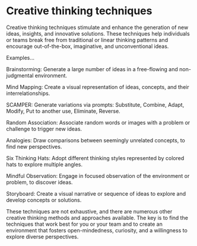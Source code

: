 # Creative thinking techniques

Creative thinking techniques stimulate and enhance the generation of new ideas, insights, and innovative solutions. These techniques help individuals or teams break free from traditional or linear thinking patterns and encourage out-of-the-box, imaginative, and unconventional ideas.

Examples…

Brainstorming: Generate a large number of ideas in a free-flowing and non-judgmental environment.

Mind Mapping: Create a visual representation of ideas, concepts, and their interrelationships.

SCAMPER: Generate variations via prompts: Substitute, Combine, Adapt, Modify, Put to another use, Eliminate, Reverse.

Random Association: Associate random words or images with a problem or challenge to trigger new ideas.

Analogies: Draw comparisons between seemingly unrelated concepts, to find new perspectives.

Six Thinking Hats: Adopt different thinking styles represented by colored hats to explore multiple angles.

Mindful Observation: Engage in focused observation of the environment or problem, to discover ideas.

Storyboard: Create a visual narrative or sequence of ideas to explore and develop concepts or solutions.

These techniques are not exhaustive, and there are numerous other creative thinking methods and approaches available. The key is to find the techniques that work best for you or your team and to create an environment that fosters open-mindedness, curiosity, and a willingness to explore diverse perspectives.